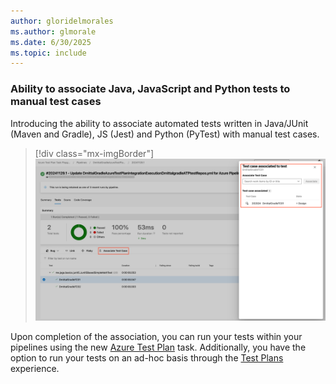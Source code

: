 ```yaml
---
author: gloridelmorales
ms.author: glmorale
ms.date: 6/30/2025
ms.topic: include
---
```


### Ability to associate Java, JavaScript and Python tests to manual test cases

Introducing the ability to associate automated tests written in Java/JUnit (Maven and Gradle), JS (Jest) and Python (PyTest) with manual test cases.

> [!div class="mx-imgBorder"]
> [![Screenshot of test case associated to test.](../../media/258-testplans-01.png "Screenshot of test case associated to test")](../../media/258-testplans-01.png#lightbox)

Upon completion of the association, you can run your tests within your pipelines using the new [Azure Test Plan](/azure/devops/pipelines/tasks/reference/azure-test-plan-v0?view=azure-pipelines) task. Additionally, you have the option to run your tests on an ad-hoc basis through the [Test Plans](/azure/devops/test/run-automated-tests-from-test-hub?view=azure-devops) experience.